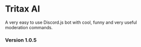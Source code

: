 # Tritax AI
A very easy to use Discord.js bot with cool, funny and very useful moderation commands.
### Version 1.0.5


